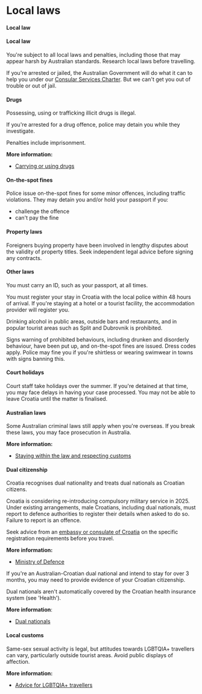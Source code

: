 # Local laws

#### Local law

#### Local law

You're subject to all local laws and penalties, including those that may appear harsh by Australian standards. Research local laws before travelling.

If you're arrested or jailed, the Australian Government will do what it can to help you under our [Consular Services Charter](/consular-services/consular-services-charter "Consular Services Charter"). But we can't get you out of trouble or out of jail.

#### Drugs

Possessing, using or trafficking illicit drugs is illegal.

If you're arrested for a drug offence, police may detain you while they investigate.

Penalties include imprisonment.

**More information:**

* [Carrying or using drugs](/before-you-go/laws/drugs "Carrying or using drugs")

#### On-the-spot fines

Police issue on-the-spot fines for some minor offences, including traffic violations. They may detain you and/or hold your passport if you:

* challenge the offence
* can't pay the fine

#### Property laws

Foreigners buying property have been involved in lengthy disputes about the validity of property titles. Seek independent legal advice before signing any contracts.

#### Other laws

You must carry an ID, such as your passport, at all times.

You must register your stay in Croatia with the local police within 48 hours of arrival. If you're staying at a hotel or a tourist facility, the accommodation provider will register you.

Drinking alcohol in public areas, outside bars and restaurants, and in popular tourist areas such as Split and Dubrovnik is prohibited.

Signs warning of prohibited behaviours, including drunken and disorderly behaviour, have been put up, and on-the-spot fines are issued. Dress codes apply. Police may fine you if you're shirtless or wearing swimwear in towns with signs banning this.

#### Court holidays

Court staff take holidays over the summer. If you're detained at that time, you may face delays in having your case processed. You may not be able to leave Croatia until the matter is finalised.

#### Australian laws

Some Australian criminal laws still apply when you're overseas. If you break these laws, you may face prosecution in Australia.

**More information:**

* [Staying within the law and respecting customs](/before-you-go/laws "Staying within the law")

#### Dual citizenship

Croatia recognises dual nationality and treats dual nationals as Croatian citizens.

Croatia is considering re-introducing compulsory military service in 2025. Under existing arrangements, male Croatians, including dual nationals, must report to defence authorities to register their details when asked to do so. Failure to report is an offence.

Seek advice from an [embassy or consulate of Croatia](https://protocol.dfat.gov.au/Public/Missions/51) on the specific registration requirements before you travel.

**More information:**

* [Ministry of Defence](https://www.morh.hr/en/)

If you're an Australian-Croatian dual national and intend to stay for over 3 months, you may need to provide evidence of your Croatian citizenship.

Dual nationals aren't automatically covered by the Croatian health insurance system (see 'Health').

**More information**:

* [Dual nationals](/before-you-go/who-you-are/dual-nationals "Advice for dual nationals")

#### Local customs

Same-sex sexual activity is legal, but attitudes towards LGBTQIA+ travellers can vary, particularly outside tourist areas. Avoid public displays of affection.

**More information:**

* [Advice for LGBTQIA+ travellers](/before-you-go/who-you-are/LGBTQIA "Advice for LGBTQIA+ travellers")
